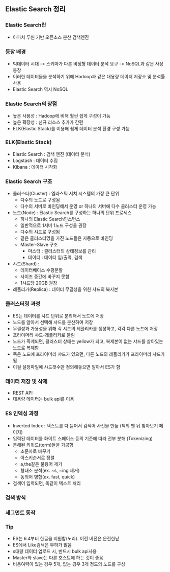 ## Elastic Search 정리

### Elastic Search란
- 아파치 루씬 기반 오픈소스 분산 검색엔진

### 등장 배경
- 빅데이터 시대 -> 스키마가 다른 비정형 데이터 분석 요구 -> NoSQL과 같은 사상 등장
- 이러한 데이터들을 분석하기 위해 Hadoop과 같은 대용량 데이터 저장소 및 분석툴 사용
- Elastic Search 역시 NoSQL

### Elastic Search의 장점
- 높은 사용성 : Hadoop에 비해 훨씬 쉽게 구성이 가능
- 높은 확장성 : 신규 리소스 추가가 간편
- ELK(Elastic Stack)를 이용해 쉽게 데이터 분석 환경 구성 가능

### ELK(Elastic Stack)
- Elastic Search : 검색 엔진 (데이터 분석)
- Logstash : 데이터 수집 
- Kibana : 데이터 시각화

### Elastic Search 구조
- 클러스터(Cluster) : 엘라스틱 서치 시스템의 가장 큰 단위
    - 다수의 노드로 구성됨
    - 다수의 서버로 바인딩해서 운영 or 하나의 서버에 다수 클러스터 운영 가능
- 노드(Node) : Elastic Search를 구성하는 하나의 단위 프로세스
    - 하나의 Elastic Search인스턴스
    - 일반적으로 1서버 1노드 구성을 권장
    - 다수의 샤드로 구성됨
    - 같은 클러스터명을 가진 노드들은 자동으로 바인딩
    - Master-Slave 구조
        - 마스터 : 클러스터의 상태정보를 관리
        - 데이터 : 데이터 입/출력, 검색
- 샤드(Shard) :  
    - 데이터베이스 수평분할
    - 사이즈 중간에 바꾸지 못함
    - 1샤드당 20GB 권장
- 레플리카(Replica) : 데이터 무결성을 위한 샤드의 복사본

### 클러스터링 과정
- ES는 데이터를 샤드 단위로 분리해서 노드에 저장
- 노드를 알아서 선택해 샤드를 분산하여 저장
- 무결성과 가용성을 위해 각 샤드의 레플리카를 생성하고, 각각 다른 노드에 저장
- 프라이머리 샤드-레플리카로 불림
- 노드가 죽게되면, 클러스터 상태는 yellow가 되고, 복제본이 없는 샤드를 살아있는 노드로 복제함
- 죽은 노드에 프라이머리 샤드가 있으면, 다른 노드의 레플리카가 프라이머리 샤드가 됨
- 이걸 설정파일에 샤드갯수만 정의해놓으면 알아서 ES가 함

### 데이터 저장 및 삭제
- REST API
- 대용량 데이터는 bulk api를 이용

### ES 인덱싱 과정
- Inverted Index : 텍스트를 다 뜯어서 검색어 사전을 만듦 (책의 맨 뒤 찾아보기 페이지)
- 입력된 데이터를 화이트 스페이스 등의 기준에 따라 전부 분해 (Tokenizing)
- 분해된 키워드(term)들을 가공함
    - 소문자로 바꾸기
    - 아스키순서로 정렬
    - a,the같은 불용어 제거
    - 형태소 분석(ex. ~s, ~ing 제거)
    - 동의어 병합(ex. fast, quick)
- 검색어 입력되면, 똑같이 텍스트 처리

### 검색 방식

### 세그먼트 동작

### Tip
- ES는 6.4부터 한글을 지원함(노리). 이전 버전은 은전한닢
- ES에서 Like검색은 부하가 많음
- s대량 데이터 업로드 시, 반드시 bulk api사용
- Master와 slave는 다른 호스트에 하는 것이 좋음
- 비용여력이 있는 경우 5개, 없는 경우 3개 정도의 노드를 구성
